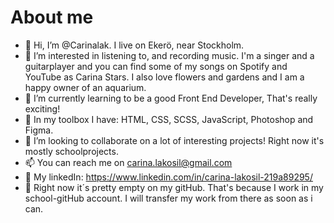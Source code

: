 # About me
- 👋 Hi, I’m @Carinalak. I live on Ekerö, near Stockholm.
- 👀 I’m interested in listening to, and recording music. I'm a singer and a guitarplayer and you can find some of my songs on Spotify and YouTube as Carina Stars. I also love flowers and gardens and I am a happy owner of an aquarium.
- 🌱 I’m currently learning to be a good Front End Developer, That's really exciting!
- 🔧 In my toolbox I have: HTML, CSS, SCSS, JavaScript, Photoshop and Figma.
- 💞️ I’m looking to collaborate on a lot of interesting projects! Right now it's mostly schoolprojects. 
- 📫 You can reach me on carina.lakosil@gmail.com
- 🔌 My linkedIn: https://www.linkedin.com/in/carina-lakosil-219a89295/
- 👀 Right now it´s pretty empty on my gitHub. That's because I work in my school-gitHub account. I will transfer my work from there as soon as i can.

<!---
Carinalak/Carinalak is a ✨ special ✨ repository because its `README.md` (this file) appears on your GitHub profile.
You can click the Preview link to take a look at your changes.
--->
